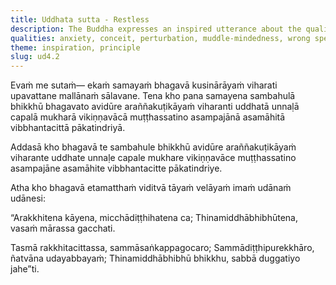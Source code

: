 ```yaml
---
title: Uddhata sutta - Restless
description: The Buddha expresses an inspired utterance about the qualities of a person who falls under the sway of Māra and of one who overcomes all bad destinations.
qualities: anxiety, conceit, perturbation, muddle-mindedness, wrong speech, distraction, non-restraint, wrong view, dullness, drowsiness, self-control, right view, right intention
theme: inspiration, principle
slug: ud4.2
---
```


Evaṁ me sutaṁ— ekaṁ samayaṁ bhagavā kusinārāyaṁ viharati upavattane mallānaṁ sālavane. Tena kho pana samayena sambahulā bhikkhū bhagavato avidūre araññakuṭikāyaṁ viharanti uddhatā unnaḷā capalā mukharā vikiṇṇavācā muṭṭhassatino asampajānā asamāhitā vibbhantacittā pākatindriyā.

Addasā kho bhagavā te sambahule bhikkhū avidūre araññakuṭikāyaṁ viharante uddhate unnaḷe capale mukhare vikiṇṇavāce muṭṭhassatino asampajāne asamāhite vibbhantacitte pākatindriye.

Atha kho bhagavā etamatthaṁ viditvā tāyaṁ velāyaṁ imaṁ udānaṁ udānesi:

“Arakkhitena kāyena,
micchādiṭṭhihatena ca;
Thinamiddhābhibhūtena,
vasaṁ mārassa gacchati.

Tasmā rakkhitacittassa,
sammāsaṅkappagocaro;
Sammādiṭṭhipurekkhāro,
ñatvāna udayabbayaṁ;
Thinamiddhābhibhū bhikkhu,
sabbā duggatiyo jahe”ti.
